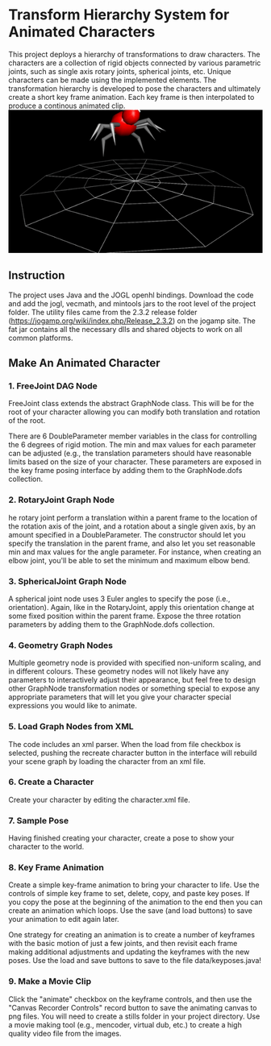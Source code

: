 # Transform Hierarchy System for Animated Characters

This project deploys a hierarchy of transformations to draw characters. The characters are a collection of rigid objects connected by various parametric joints, such as single axis rotary joints, spherical joints, etc. Unique characters can be made using the implemented elements. The transformation hierarchy is developed to pose the characters and ultimately create a short key frame animation. Each key frame is then interpolated to produce a continous animated clip.<br/>
 <img src="/spiderClip.gif">

## Instruction
The project uses Java and the JOGL openhl bindings.
Download the code and add the jogl, vecmath, and mintools jars to the root level of the project folder.
The utility files came from the 2.3.2 release folder (https://jogamp.org/wiki/index.php/Release_2.3.2) on the jogamp site. The fat jar contains all the necessary dlls and shared objects to work on all common platforms.

## Make An Animated Character

### 1. FreeJoint DAG Node
FreeJoint class extends the abstract GraphNode class. This will be for the root of your character allowing you can modify both translation and rotation of the root.

There are 6 DoubleParameter member variables in the class for controlling the 6 degrees of rigid motion. The min and max values for each parameter can be adjusted (e.g., the translation parameters should have reasonable limits based on the size of your character. These parameters are exposed in the key frame posing interface by adding them to the GraphNode.dofs collection.


### 2. RotaryJoint Graph Node 
he rotary joint perform a translation within a parent frame to the location of the rotation axis of the joint, and a rotation about a single given axis, by an amount specified in a DoubleParameter. The constructor should let you specify the translation in the parent frame, and also let you set reasonable min and max values for the angle parameter. For instance, when creating an elbow joint, you'll be able to set the minimum and maximum elbow bend.


### 3. SphericalJoint Graph Node
A spherical joint node uses 3 Euler angles to specify the pose (i.e., orientation). Again, like in the RotaryJoint, apply this orientation change at some fixed position within the parent frame. Expose the three rotation parameters by adding them to the GraphNode.dofs collection. 


### 4. Geometry Graph Nodes  
Multiple geometry node is provided with specified non-uniform scaling, and in different colours. These geometry nodes will not likely have any parameters to interactively adjust their appearance, but feel free to design other GraphNode transformation nodes or something special to expose any appropriate parameters that will let you give your character special expressions you would like to animate.


### 5. Load Graph Nodes from XML
The code includes an xml parser. When the load from file checkbox is selected, pushing the recreate character button in the interface will rebuild your scene graph by loading the character from an xml file.


### 6. Create a Character
Create your character by editing the character.xml file.


### 7. Sample Pose 
Having finished creating your character, create a pose to show your character to the world. 

### 8. Key Frame Animation 
Create a simple key-frame animation to bring your character to life. 
Use the controls of simple key frame to set, delete, copy, and paste key poses. If you copy the pose at the beginning of the animation to the end then you can create an animation which loops. Use the save (and load buttons) to save your animation to edit again later.

One strategy for creating an animation is to create a number of keyframes with the basic motion of just a few joints, and then revisit each frame making additional adjustments and updating the keyframes with the new poses. Use the load and save buttons to save to the file data/keyposes.java!

### 9. Make a Movie Clip
Click the "animate" checkbox on the keyframe controls, and then use the "Canvas Recorder Controls" record button to save the animating canvas to png files. You will need to create a stills folder in your project directory. Use a movie making tool (e.g., mencoder, virtual dub, etc.) to create a high quality video file from the images. 


